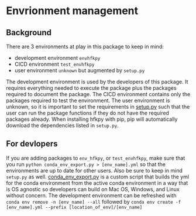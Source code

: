 # Envrionment management

## Background
There are 3 environments at play in this package to keep in mind:
- development environment `envhfkpy`
- CICD environment `test_envhfkpy`
- user environment `unknown` but augmented by `setup.py`

The development environment is used by the developers of this package. It requires everything needed to execute the package plus the packages required to document the package. The CICD environment contains only the packages required to test the environment. The user environment is unknown, so it is important to set the requirements in [setup.py](https://github.com/Henrik-Kowalkowski/hfkpy/blob/main/setup.py) such that the user can run the package functions if they do not have the required packages already. When installing hfkpy with pip, pip will automatically download the dependencies listed in `setup.py`.

## For devlopers
If you are adding packages to `env_hfkpy`, or `test_envhfkpy`, make sure that you run `python conda_env_export.py > [env_name].yml` so that the environments are up to date for other users. Also be sure to keep in mind `setup.py` as well. [conda_env_export.py](https://github.com/Henrik-Kowalkowski/hfkpy/blob/main/conda_env_export.py) is a custom script that builds the yml for the conda environment from the active conda environment in a way that is OS agnostic so developers can build on Mac OS, Windows, and Linux without concern. The development environment can be refreshed with `conda env remove -n [env_name] --all` followed by `conda env create -f [env_name].yml --prefix [location_of_env]/[env_name]`